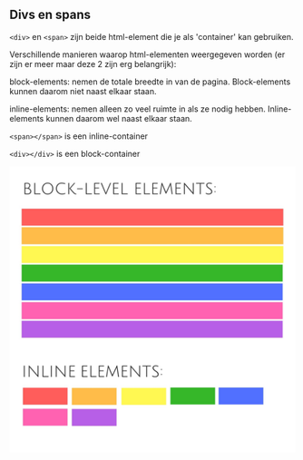 ## Divs en spans

`<div>` en `<span>` zijn beide html-element die je als 'container' kan gebruiken.

Verschillende manieren waarop html-elementen weergegeven worden (er zijn er meer maar deze 2 zijn erg belangrijk):

block-elements: nemen de totale breedte in van de pagina. Block-elements kunnen daarom niet naast elkaar staan. 

inline-elements: nemen alleen zo veel ruimte in als ze nodig hebben. Inline-elements kunnen daarom wel naast elkaar staan. 

`<span></span>` is een inline-container

`<div></div>` is een block-container

![image](images/block-vs-inline.png)
